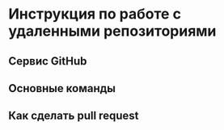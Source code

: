 # Инструкция по работе с удаленными репозиториями

## Сервис GitHub

## Основные команды

## Как сделать pull request
